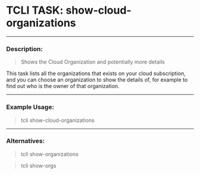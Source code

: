# TCLI TASK: show-cloud-organizations

---
### Description:
> Shows the Cloud Organization and potentially more details

This task lists all the organizations that exists on your cloud subscription, and you can choose an organization to show the details of, for example to find out who is the owner of that organization.

---
### Example Usage:
> tcli show-cloud-organizations

---
### Alternatives:
> tcli show-organizations

> tcli show-orgs
